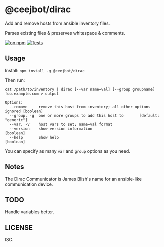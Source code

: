 # @ceejbot/dirac

Add and remove hosts from ansible inventory files.

Parses existing files & preserves whitespace & comments.

[![on npm](http://img.shields.io/npm/v/@ceejbot/dirac.svg?style=flat)](https://www.npmjs.org/package/@ceejbot/dirac)  [![Tests](http://img.shields.io/travis/ceejbot/dirac.svg?style=flat)](http://travis-ci.org/ceejbot/dirac)  

## Usage

Install: `npm install -g @ceejbot/dirac`

Then run:

```
cat /path/to/inventory | dirac [--var name=val] [--group groupname] foo.example.com > output

Options:
  --remove     remove this host from inventory; all other options ignored [boolean]
  --group, -g  one or more groups to add this host to       [default: "generic"]
  --var, -v    host vars to set; name=val format
  --version    show version information                                [boolean]
  --help       Show help                                               [boolean]
```

You can specify as many `var` and `group` options as you need.

## Notes

The Dirac Communicator is James Blish's name for an ansible-like communication device.

## TODO

Handle variables better.

## LICENSE

ISC.
